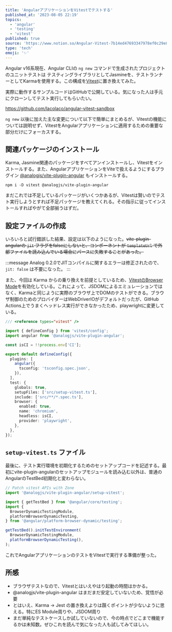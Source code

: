 ```yaml
---
title: 'AngularアプリケーションをVitestでテストする'
published_at: '2023-08-05 22:19'
topics:
  - 'angular'
  - 'testing'
  - 'vitest'
published: true
source: 'https://www.notion.so/Angular-Vitest-7b14ed47693347978ef0c29e83922a49'
type: 'tech'
emoji: '✨'
---
```


Angular v16系現在、Angular CLIの `ng new` コマンドで生成されたプロジェクトのユニットテストは テスティングライブラリとしてJasmineを、テストランナーとしてKarmaを使用する。この構成を[Vitest](https://vitest.dev/)に置き換えてみた。

実際に動作するサンプルコードはGitHubで公開している。気になった人は手元にクローンしてテスト実行してもらいたい。

https://github.com/lacolaco/angular-vitest-sandbox

`ng new` 以後に加えた主な変更について以下で簡単にまとめるが、Vitestの機能については説明せず、VitestをAngularアプリケーションに適用するための重要な部分だけにフォーカスする。

## 関連パッケージのインストール

Karma, Jasmine関連のパッケージをすべてアンインストールし、Vitestをインストールする。また、AngularアプリケーションをViteで扱えるようにするプラグイン [@analogjs/vite-plugin-angular](https://github.com/analogjs/analog/blob/main/packages/vite-plugin-angular/README.md) もインストールする。

```shell
npm i -D vitest @analogjs/vite-plugin-angular
```

まだこれでは不足しているパッケージがいくつかあるが、Vitestは賢いのでテスト実行しようとすれば不足パッケージを教えてくれる。その指示に従ってインストールすればやがて全部揃うはずだ。

## 設定ファイルの作成

いろいろと試行錯誤した結果、設定は以下のようになった。~~vite-plugin-angularの ~~`jit`~~ フラグをfalseにしないと、コンポーネントが ~~`templateUrl`~~ で外部ファイルを読み込んでいる場合にパースに失敗することがあった。~~

:::message
Analog 0.2.0でJITコンパイルに関するエラーは修正されたので、 `jit: false` は不要になった。
:::

また、今回は Karma からの乗り換えを前提としているため、[VitestのBrowser Mode](https://vitest.dev/guide/browser.html)を有効化している。これによって、JSDOMによるエミュレーションではなく、Karmaと同じように実際のブラウザ上でDOMのテストができる。ブラウザ制御のためのプロバイダーはWebDriverIOがデフォルトだったが、GitHub Actions上でうまくヘッドレス実行ができなかったため、playwrightに変更している。

```typescript
/// <reference types="vitest" />

import { defineConfig } from 'vitest/config';
import angular from '@analogjs/vite-plugin-angular';

const isCI = !!process.env['CI'];

export default defineConfig({
  plugins: [
    angular({
      tsconfig: 'tsconfig.spec.json',
    }),
  ],
  test: {
    globals: true,
    setupFiles: ['src/setup-vitest.ts'],
    include: ['src/**/*.spec.ts'],
    browser: {
      enabled: true,
      name: 'chromium',
      headless: isCI,
      provider: 'playwright',
    },
  },
});
```

## `setup-vitest.ts` ファイル

最後に、テスト実行環境を初期化するためのセットアップコードを記述する。最初にvite-plugin-angularのセットアップモジュールを読み込む以外は、普通のAngularのTestBed初期化と変わらない。

```typescript
// Patch vitest APIs with Zone
import '@analogjs/vite-plugin-angular/setup-vitest';

import { getTestBed } from '@angular/core/testing';
import {
  BrowserDynamicTestingModule,
  platformBrowserDynamicTesting,
} from '@angular/platform-browser-dynamic/testing';

getTestBed().initTestEnvironment(
  BrowserDynamicTestingModule,
  platformBrowserDynamicTesting(),
);
```

これでAngularアプリケーションのテストをVitestで実行する準備が整った。

## 所感

- ブラウザテストなので、Vitestとはいえやはり起動の時間はかかる。
- @analogjs/vite-plugin-angular はまだまだ安定していないため、覚悟が必要
- とはいえ、Karma → Jest の置き換えよりは躓くポイントが少ないように思える。特にES Module周りや、JSDOM周り
- まだ単純なテストケースしか試していないので、今の時点でどこまで機能するかは未知数。ぜひこれを読んで気になった人も試してみてほしい。
